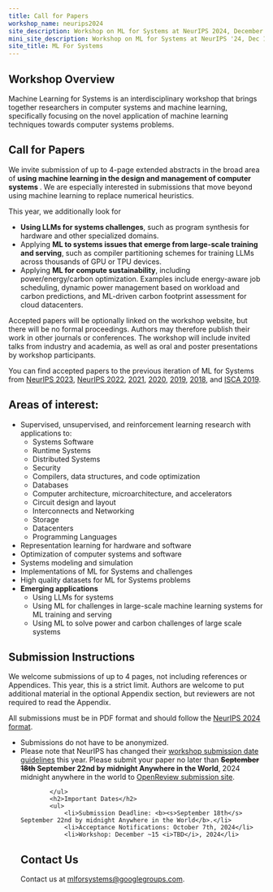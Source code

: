 ```yaml
---
title: Call for Papers
workshop_name: neurips2024
site_description: Workshop on ML for Systems at NeurIPS 2024, December 15, Vancouver Convention Center
mini_site_description: Workshop on ML for Systems at NeurIPS '24, Dec 15
site_title: ML For Systems
---
```

<div class="inner clearfix">
    <section class="main-content call_for_papers_section">
        <h2>Workshop Overview</h2>
        <p>Machine Learning for Systems is an interdisciplinary workshop that brings together researchers in computer systems and machine learning, specifically focusing on the novel application of machine learning techniques towards computer systems problems.</p>
        <h2>Call for Papers</h2>
        <p>We invite submission of up to 4-page extended abstracts in the broad area of <b>using machine learning in the design and management of computer systems </b>.
        We are especially interested in submissions that move beyond using machine learning to replace numerical heuristics. </p>
        <p>This year, we additionally look for
            <ul>
                <li><b>Using LLMs for systems challenges</b>, such as program synthesis for hardware and other specialized domains.</li>
                <li>Applying <b>ML to systems issues that emerge from large-scale training and serving</b>, such as compiler partitioning schemes for training LLMs across thousands of GPU or TPU devices.</li>
                <li>Applying <b>ML for compute sustainability</b>, including power/energy/carbon optimization. Examples include energy-aware job scheduling, dynamic power management based on workload and carbon predictions, and ML-driven carbon footprint assessment for cloud datacenters.</li>
            </ul>
        </p>
        <p>Accepted papers will be optionally linked on the workshop website, but there will be no formal proceedings. Authors may therefore publish their work in other journals or conferences. The workshop will include invited talks from industry and academia, as well as oral and poster presentations by workshop participants.</p>
         <p>
                You can find accepted papers to the previous iteration of ML for Systems from <a href="/neurips2023/accepted_papers.html">NeurIPS 2023</a>, <a href="/neurips2022/accepted_papers.html">NeurIPS 2022</a>, <a href="/neurips2021/accepted_papers.html">2021</a>, <a href="/neurips2020/accepted_papers.html">2020</a>, <a href="/neurips2019/accepted_papers.html">2019</a>, <a href="/neurips2018/accepted_papers.html">2018</a>, and <a href="/isca2019/accepted_papers.html">ISCA 2019</a>.
        </p>
    </section>
</div>
<div class="areas_of_interest_section">
    <div class="inner clearfix">
        <section class="main-content">
            <h2>Areas of interest:</h2>
            <p>
            <ul>
                <li>Supervised, unsupervised, and reinforcement learning research with applications to:
                    <ul>
                        <li>Systems Software</li>
                        <li>Runtime Systems</li>
                        <li>Distributed Systems</li>
                        <li>Security</li>
                        <li>Compilers, data structures, and code optimization</li>
                        <li>Databases</li>
                        <li>Computer architecture, microarchitecture, and accelerators</li>
                        <li>Circuit design and layout</li>
                        <li>Interconnects and Networking</li>
                        <li>Storage</li>
                        <li>Datacenters</li>
                        <li>Programming Languages</li>
                    </ul></li>
                <li>Representation learning for hardware and software</li>
                <li>Optimization of computer systems and software</li>
                <li>Systems modeling and simulation</li>
                <li>Implementations of ML for Systems and challenges</li>
                <li>High quality datasets for ML for Systems problems</li>
                <li><b>Emerging applications</b>
                    <ul>
                        <li>Using LLMs for systems </li>
                        <li>Using ML for challenges in large-scale machine learning systems for ML training and serving </li>
                        <li>Using ML to solve power and carbon challenges of large scale systems</li>
                    </ul>
                </li>
            </ul>

<div class="submission_section">
    <div class="inner clearfix">
        <section class="main-content">
            <h2>Submission Instructions</h2>
            <p>
                We welcome submissions of up to 4 pages, not including references or Appendices. This year, this is a strict limit. Authors are welcome to put additional material in the optional Appendix section, but reviewers are not required to read the Appendix.
            </p>
            <p>
                All submissions must be in PDF format and should follow the <a href="https://media.neurips.cc/Conferences/NeurIPS2024/Styles.zip">NeurIPS 2024 format</a>.
            </p>
            <ul>
                <li>Submissions do not have to be anonymized.</li>
                <li>Please note that NeurIPS has changed their <a href="https://neurips.cc/Conferences/2024/Dates">workshop submission date guidelines</a> this year. Please submit your paper no later than <b><s>September 18th</s> September 22nd by midnight Anywhere in the World</b>, 2024 midnight anywhere in the world to <a href="https://openreview.net/group?id=NeurIPS.cc/2024/Workshop/MLforSys#tab-your-consoles">OpenReview submission site</a>.</li>

            </ul>
            <h2>Important Dates</h2>
            <ul>
                <li>Submission Deadline: <b><s>September 18th</s> September 22nd by midnight Anywhere in the World</b>.</li>
                <li>Acceptance Notifications: October 7th, 2024</li>
                <li>Workshop: December ~15 <i>TBD</i>, 2024</li>

<div class="contact-us-section">
    <div class="inner clearfix">
        <section class="main-content">
            <h2>Contact Us</h2>
            <p>
                Contact us at <a href="mailto:mlforsystems@googlegroups.com">mlforsystems@googlegroups.com</a>.
            </p>
        </section>
    </div>
</div>
